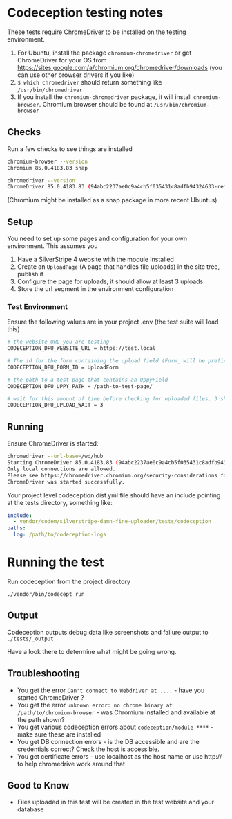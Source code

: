 # Codeception testing notes

These tests require ChromeDriver to be installed on the testing environment.

1. For Ubuntu, install the package ```chromium-chromedriver``` or get ChromeDriver for your OS from https://sites.google.com/a/chromium.org/chromedriver/downloads (you can use other browser drivers if you like)
1. ```$ which chromedriver``` should return something like ```/usr/bin/chromedriver```
1. If you install the ```chromium-chromedriver``` package, it will install ```chromium-browser```. Chromium browser should be found at ```/usr/bin/chromium-browser```

## Checks

Run a few checks to see things are installed

```bash
chromium-browser --version
Chromium 85.0.4183.83 snap

chromedriver --version
ChromeDriver 85.0.4183.83 (94abc2237ae0c9a4cb5f035431c8adfb94324633-refs/branch-heads/4183@{#1658})
```

(Chromium might be installed as a snap package in more recent Ubuntus)

## Setup

You need to set up some pages and configuration for your own environment. This assumes you
1. Have a SilverStripe 4 website with the module installed
1. Create an ```UploadPage``` (A page that handles file uploads) in the site tree, publish it
1. Configure the page for uploads, it should allow at least 3 uploads
1. Store the url segment in the environment configuration

### Test Environment

Ensure the following values are in your project .env (the test suite will load this)

```bash
# the website URL you are testing
CODECEPTION_DFU_WEBSITE_URL = https://test.local

# The id for the form containing the upload field (Form_ will be prefixed)
CODECEPTION_DFU_FORM_ID = UploadForm

# the path to a test page that contains an UppyField
CODECEPTION_DFU_UPPY_PATH = /path-to-test-page/

# wait for this amount of time before checking for uploaded files, 3 should be enough
CODECEPTION_DFU_UPLOAD_WAIT = 3
```

## Running

Ensure ChromeDriver is started:

```bash
chromedriver --url-base=/wd/hub
Starting ChromeDriver 85.0.4183.83 (94abc2237ae0c9a4cb5f035431c8adfb94324633-refs/branch-heads/4183@{#1658}) on port 9515
Only local connections are allowed.
Please see https://chromedriver.chromium.org/security-considerations for suggestions on keeping ChromeDriver safe.
ChromeDriver was started successfully.
```

Your project level codeception.dist.yml file should have an include pointing at the tests directory, something like:

```yml
include:
  - vendor/codem/silverstripe-damn-fine-uploader/tests/codeception
paths:
  log: /path/to/codeception-logs
```

# Running the test

Run codeception from the project directory
```
./vendor/bin/codecept run
```

## Output

Codeception outputs debug data like screenshots and failure output to `./tests/_output`

Have a look there to determine what might be going wrong.

## Troubleshooting

+ You get the error `Can't connect to Webdriver at ....` - have you started ChromeDriver ?
+ You get the error `unknown error: no chrome binary at /path/to/chromium-browser` - was Chromium installed and available at the path shown?
+ You get various codeception errors about `codeception/module-****` - make sure these are installed
+ You get DB connection errors - is the DB accessible and are the credentials correct? Check the host is accessible.
+ You get certificate errors - use localhost as the host name or use http:// to help chromedrive work around that

## Good to Know

+ Files uploaded in this test will be created in the test website and your database
